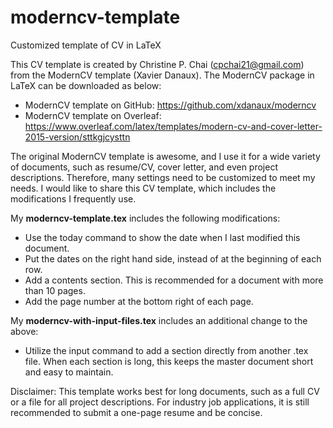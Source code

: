 # moderncv-template
Customized template of CV in LaTeX

This CV template is created by Christine P. Chai (cpchai21@gmail.com) from the ModernCV template (Xavier Danaux). The ModernCV package in LaTeX can be downloaded as below:
+ ModernCV template on GitHub: https://github.com/xdanaux/moderncv
+ ModernCV template on Overleaf: https://www.overleaf.com/latex/templates/modern-cv-and-cover-letter-2015-version/sttkgjcysttn

The original ModernCV template is awesome, and I use it for a wide variety of documents, such as resume/CV, cover letter, and even
project descriptions. Therefore, many settings need to be customized to meet my needs. I would like to share this CV template, which
includes the modifications I frequently use.

My **moderncv-template.tex** includes the following modifications:
+ Use the today command to show the date when I last modified this document.
+ Put the dates on the right hand side, instead of at the beginning of each row.
+ Add a contents section. This is recommended for a document with more than 10 pages.
+ Add the page number at the bottom right of each page.

My **moderncv-with-input-files.tex** includes an additional change to the above:
+ Utilize the input command to add a section directly from another .tex file. When each section is long, this keeps the master document short and easy to maintain.

Disclaimer: This template works best for long documents, such as a full CV or a file for all project descriptions. For industry job applications, it is still recommended to submit a one-page resume and be concise.
